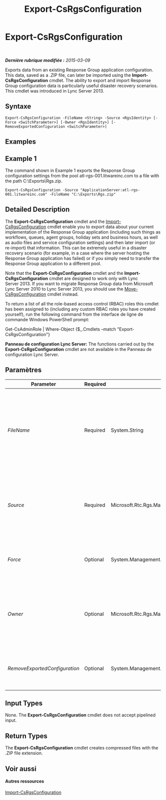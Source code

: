 ﻿---
title: Export-CsRgsConfiguration
TOCTitle: Export-CsRgsConfiguration
ms:assetid: 754513a4-0b46-44b7-8910-f865b1e0f037
ms:mtpsurl: https://technet.microsoft.com/fr-fr/library/JJ205011(v=OCS.15)
ms:contentKeyID: 49297744
ms.date: 05/20/2016
mtps_version: v=OCS.15
ms.translationtype: HT
---

# Export-CsRgsConfiguration

 

_**Dernière rubrique modifiée :** 2015-03-09_

Exports data from an existing Response Group application configuration. This data, saved as a .ZIP file, can later be imported using the **Import-CsRgsConfiguration** cmdlet. The ability to export and import Response Group configuration data is particularly useful disaster recovery scenarios. This cmdlet was introduced in Lync Server 2013.

## Syntaxe

    Export-CsRgsConfiguration -FileName <String> -Source <RgsIdentity> [-Force <SwitchParameter>] [-Owner <RgsIdentity>] [-RemoveExportedConfiguration <SwitchParameter>]

## Examples

## Example 1

The command shown in Example 1 exports the Response Group configuration settings from the pool atl-rgs-001.litwareinc.com to a file with the path C:\\Exports\\Rgs.zip.

    Export-CsRgsConfiguration -Source "ApplicationServer:atl-rgs-001.litwareinc.com" -FileName "C:\Exports\Rgs.zip"

## Detailed Description

The **Export-CsRgsConfiguration** cmdlet and the [Import-CsRgsConfiguration](import-csrgsconfiguration.md) cmdlet enable you to export data about your current implementation of the Response Group application (including such things as workflows, queues, agent groups, holiday sets and business hours, as well as audio files and service configuration settings) and then later import (or re-import) that information. This can be extremely useful in a disaster recovery scenario (for example, in a case where the server hosting the Response Group application has failed) or if you simply need to transfer the Response Group application to a different pool.

Note that the **Export-CsRgsConfiguration** cmdlet and the **Import-CsRgsConfiguration** cmdlet are designed to work only with Lync Server 2013. If you want to migrate Response Group data from Microsoft Lync Server 2010 to Lync Server 2013, you should use the [Move-CsRgsConfiguration](move-csrgsconfiguration.md) cmdlet instead.

To return a list of all the role-based access control (RBAC) roles this cmdlet has been assigned to (including any custom RBAC roles you have created yourself), run the following command from the interface de ligne de commande Windows PowerShell prompt:

Get-CsAdminRole | Where-Object {$\_.Cmdlets –match "Export-CsRgsConfiguration"}

**Panneau de configuration Lync Server:** The functions carried out by the **Export-CsRgsConfiguration** cmdlet are not available in the Panneau de configuration Lync Server.

## Paramètres


<table>
<colgroup>
<col style="width: 25%" />
<col style="width: 25%" />
<col style="width: 25%" />
<col style="width: 25%" />
</colgroup>
<thead>
<tr class="header">
<th>Parameter</th>
<th>Required</th>
<th>Type</th>
<th>Description</th>
</tr>
</thead>
<tbody>
<tr class="odd">
<td><p><em>FileName</em></p></td>
<td><p>Required</p></td>
<td><p>System.String</p></td>
<td><p>Path to the .ZIP file to be created when you run the <strong>Export-CsRgsConfiguration</strong> cmdlet. For example:</p>
<p>-FileName &quot;C:\Exports\RgsConfig.zip&quot;</p>
<p>Note that your command will fail if this file already exists.</p></td>
</tr>
<tr class="even">
<td><p><em>Source</em></p></td>
<td><p>Required</p></td>
<td><p>Microsoft.Rtc.Rgs.Management.RgsIdentity</p></td>
<td><p>Identity of the Response Group instance whose configuration settings are being exported. For example:</p>
<p>-Source &quot;ApplicationServer:atl-rgs-001.litwareinc.com&quot;</p></td>
</tr>
<tr class="odd">
<td><p><em>Force</em></p></td>
<td><p>Optional</p></td>
<td><p>System.Management.Automation.SwitchParameter</p></td>
<td><p>Suppresses the display of any non-fatal error message that might arise when running the command.</p></td>
</tr>
<tr class="even">
<td><p><em>Owner</em></p></td>
<td><p>Optional</p></td>
<td><p>Microsoft.Rtc.Rgs.Management.RgsIdentity</p></td>
<td><p>If specified, configuration information for all the Response Group instances found on the designated pool will be exported. For example:</p>
<p>-Owner &quot;atl-rgs-001.litwareinc.com&quot;</p></td>
</tr>
<tr class="odd">
<td><p><em>RemoveExportedConfiguration</em></p></td>
<td><p>Optional</p></td>
<td><p>System.Management.Automation.SwitchParameter</p></td>
<td><p>When specified, the Response Group instance will be deleted after the configuration information has been exported.</p></td>
</tr>
</tbody>
</table>


## Input Types

None. The **Export-CsRgsConfiguration** cmdlet does not accept pipelined input.

## Return Types

The **Export-CsRgsConfiguration** cmdlet creates compressed files with the .ZIP file extension.

## Voir aussi

#### Autres ressources

[Import-CsRgsConfiguration](import-csrgsconfiguration.md)

